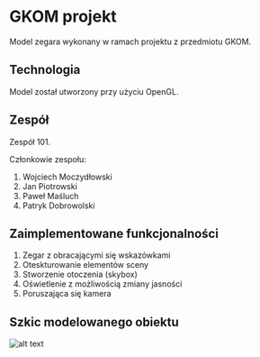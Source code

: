 # GKOM projekt

Model zegara wykonany w ramach projektu z przedmiotu GKOM.

## Technologia

Model został utworzony przy użyciu OpenGL.

## Zespół

Zespół 101.

Członkowie zespołu:
1. Wojciech Moczydłowski
2. Jan Piotrowski
3. Paweł Maśluch
4. Patryk Dobrowolski


## Zaimplementowane funkcjonalności
1.  Zegar z obracającymi się wskazówkami
2.  Oteskturowanie elementów sceny
3.  Stworzenie otoczenia (skybox)
4.  Oświetlenie z możliwością zmiany jasności
5.  Poruszająca się kamera


## Szkic modelowanego obiektu

![alt text](https://preview.free3d.com/img/2019/05/2174906136786896580/zfmgurq1-900.jpg)





